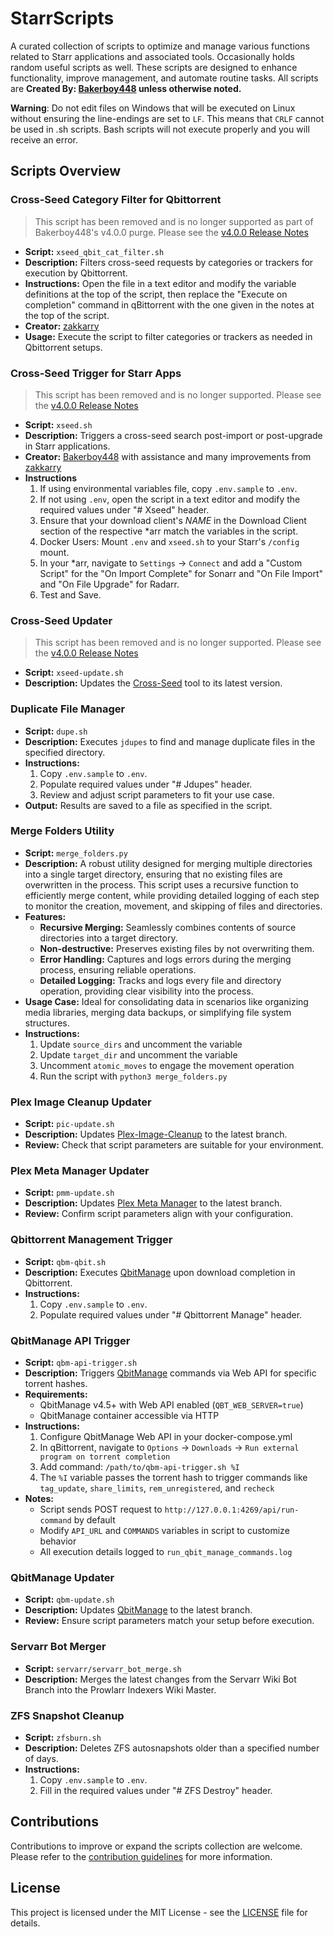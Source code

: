 # StarrScripts

A curated collection of scripts to optimize and manage various functions related to Starr applications and associated tools.
Occasionally holds random useful scripts as well.
These scripts are designed to enhance functionality, improve management, and automate routine tasks.
All scripts are **Created By: [Bakerboy448](https://github.com/bakerboy448/) unless otherwise noted.**

**Warning**: Do not edit files on Windows that will be executed on Linux without ensuring the line-endings are set to `LF`.
This means that `CRLF` cannot be used in .sh scripts. Bash scripts will not execute properly and you will receive an
error.

## Scripts Overview

### Cross-Seed Category Filter for Qbittorrent

> This script has been removed and is no longer supported as part of Bakerboy448's v4.0.0 purge.
> Please see the [v4.0.0 Release Notes](https://github.com/bakerboy448/StarrScripts/releases/tag/v4.0.0)

-   **Script:** `xseed_qbit_cat_filter.sh`
-   **Description:** Filters cross-seed requests by categories or trackers for execution by Qbittorrent.
-   **Instructions:** Open the file in a text editor and modify the variable definitions at the top of the script, then replace the "Execute on completion" command in qBittorrent with the one given in the notes at the top of the script.
-   **Creator:** [zakkarry](https://github.com/zakkarry)
-   **Usage:** Execute the script to filter categories or trackers as needed in Qbittorrent setups.

### Cross-Seed Trigger for Starr Apps

> This script has been removed and is no longer supported.
> Please see the [v4.0.0 Release Notes](https://github.com/bakerboy448/StarrScripts/releases/tag/v4.0.0)

-   **Script:** `xseed.sh`
-   **Description:** Triggers a cross-seed search post-import or post-upgrade in Starr applications.
-   **Creator:** [Bakerboy448](https://github.com/bakerboy448/) with assistance and many improvements from [zakkarry](https://github.com/zakkarry)
-   **Instructions**
    1. If using environmental variables file, copy `.env.sample` to `.env`.
    2. If not using `.env`, open the script in a text editor and modify the required values under "# Xseed" header.
    3. Ensure that your download client's _NAME_ in the Download Client section of the respective \*arr match the variables in the script.
    4. Docker Users: Mount `.env` and `xseed.sh` to your Starr's `/config` mount.
    5. In your \*arr, navigate to `Settings` -> `Connect` and add a "Custom Script" for the "On Import Complete" for Sonarr and "On File Import" and "On File Upgrade" for Radarr.
    6. Test and Save.

### Cross-Seed Updater

> This script has been removed and is no longer supported.
> Please see the [v4.0.0 Release Notes](https://github.com/bakerboy448/StarrScripts/releases/tag/v4.0.0)

-   **Script:** `xseed-update.sh`
-   **Description:** Updates the [Cross-Seed](https://github.com/cross-seed/cross-seed) tool to its latest version.

### Duplicate File Manager

-   **Script:** `dupe.sh`
-   **Description:** Executes `jdupes` to find and manage duplicate files in the specified directory.
-   **Instructions:**
    1. Copy `.env.sample` to `.env`.
    2. Populate required values under "# Jdupes" header.
    3. Review and adjust script parameters to fit your use case.
-   **Output:** Results are saved to a file as specified in the script.

### Merge Folders Utility

-   **Script:** `merge_folders.py`
-   **Description:** A robust utility designed for merging multiple directories into a single target directory, ensuring that no existing files are overwritten in the process. This script uses a recursive function to efficiently merge content, while providing detailed logging of each step to monitor the creation, movement, and skipping of files and directories.
-   **Features:**
    -   **Recursive Merging:** Seamlessly combines contents of source directories into a target directory.
    -   **Non-destructive:** Preserves existing files by not overwriting them.
    -   **Error Handling:** Captures and logs errors during the merging process, ensuring reliable operations.
    -   **Detailed Logging:** Tracks and logs every file and directory operation, providing clear visibility into the process.
-   **Usage Case:** Ideal for consolidating data in scenarios like organizing media libraries, merging data backups, or simplifying file system structures.
-   **Instructions:**
    1. Update `source_dirs` and uncomment the variable
    2. Update `target_dir` and uncomment the variable
    3. Uncomment `atomic_moves` to engage the movement operation
    4. Run the script with `python3 merge_folders.py`

### Plex Image Cleanup Updater

-   **Script:** `pic-update.sh`
-   **Description:** Updates [Plex-Image-Cleanup](https://github.com/meisnate12/Plex-Image-Cleanup) to the latest branch.
-   **Review:** Check that script parameters are suitable for your environment.

### Plex Meta Manager Updater

-   **Script:** `pmm-update.sh`
-   **Description:** Updates [Plex Meta Manager](https://github.com/meisnate12/Plex-Meta-Manager) to the latest branch.
-   **Review:** Confirm script parameters align with your configuration.

### Qbittorrent Management Trigger

-   **Script:** `qbm-qbit.sh`
-   **Description:** Executes [QbitManage](https://github.com/StuffAnThings/qbit_manage) upon download completion in Qbittorrent.
-   **Instructions:**
    1. Copy `.env.sample` to `.env`.
    2. Populate required values under "# Qbittorrent Manage" header.

### QbitManage API Trigger

-   **Script:** `qbm-api-trigger.sh`
-   **Description:** Triggers [QbitManage](https://github.com/StuffAnThings/qbit_manage) commands via Web API for specific torrent hashes.
-   **Requirements:**
    -   QbitManage v4.5+ with Web API enabled (`QBT_WEB_SERVER=true`)
    -   QbitManage container accessible via HTTP
-   **Instructions:**
    1. Configure QbitManage Web API in your docker-compose.yml
    2. In qBittorrent, navigate to `Options` -> `Downloads` -> `Run external program on torrent completion`
    3. Add command: `/path/to/qbm-api-trigger.sh %I`
    4. The `%I` variable passes the torrent hash to trigger commands like `tag_update`, `share_limits`, `rem_unregistered`, and `recheck`
-   **Notes:**
    -   Script sends POST request to `http://127.0.0.1:4269/api/run-command` by default
    -   Modify `API_URL` and `COMMANDS` variables in script to customize behavior
    -   All execution details logged to `run_qbit_manage_commands.log`

### QbitManage Updater

-   **Script:** `qbm-update.sh`
-   **Description:** Updates [QbitManage](https://github.com/StuffAnThings/qbit_manage) to the latest branch.
-   **Review:** Ensure script parameters match your setup before execution.

### Servarr Bot Merger

-   **Script:** `servarr/servarr_bot_merge.sh`
-   **Description:** Merges the latest changes from the Servarr Wiki Bot Branch into the Prowlarr Indexers Wiki Master.

### ZFS Snapshot Cleanup

-   **Script:** `zfsburn.sh`
-   **Description:** Deletes ZFS autosnapshots older than a specified number of days.
-   **Instructions:**
    1. Copy `.env.sample` to `.env`.
    2. Fill in the required values under "# ZFS Destroy" header.

## Contributions

Contributions to improve or expand the scripts collection are welcome. Please refer to the [contribution guidelines](https://github.com/bakerboy448/StarrScripts/blob/main/CONTRIBUTING.md) for more information.

## License

This project is licensed under the MIT License - see the [LICENSE](https://github.com/bakerboy448/StarrScripts/blob/main/LICENSE) file for details.
